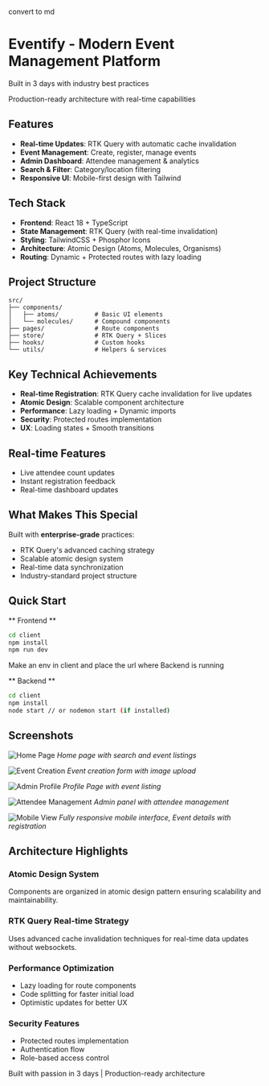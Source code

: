 convert to md

# Eventify - Modern Event Management Platform

Built in 3 days with industry best practices

Production-ready architecture with real-time capabilities

## Features

- **Real-time Updates**: RTK Query with automatic cache invalidation
- **Event Management**: Create, register, manage events
- **Admin Dashboard**: Attendee management & analytics
- **Search & Filter**: Category/location filtering
- **Responsive UI**: Mobile-first design with Tailwind

## Tech Stack

- **Frontend**: React 18 + TypeScript
- **State Management**: RTK Query (with real-time invalidation)
- **Styling**: TailwindCSS + Phosphor Icons
- **Architecture**: Atomic Design (Atoms, Molecules, Organisms)
- **Routing**: Dynamic + Protected routes with lazy loading

## Project Structure

```
src/
├── components/
│   ├── atoms/          # Basic UI elements
│   └── molecules/      # Compound components
├── pages/              # Route components
├── store/              # RTK Query + Slices
├── hooks/              # Custom hooks
└── utils/              # Helpers & services
```

## Key Technical Achievements

- **Real-time Registration**: RTK Query cache invalidation for live updates
- **Atomic Design**: Scalable component architecture
- **Performance**: Lazy loading + Dynamic imports
- **Security**: Protected routes implementation
- **UX**: Loading states + Smooth transitions

## Real-time Features

- Live attendee count updates
- Instant registration feedback
- Real-time dashboard updates

## What Makes This Special

Built with **enterprise-grade** practices:

- RTK Query's advanced caching strategy
- Scalable atomic design system
- Real-time data synchronization
- Industry-standard project structure

## Quick Start

** Frontend **

```bash
cd client
npm install
npm run dev
```

Make an env in client and place the url where Backend is running

** Backend **

```bash
cd client
npm install
node start // or nodemon start (if installed)
```

## Screenshots

![Home Page](screenshots/home.png)
_Home page with search and event listings_

![Event Creation](screenshots/create-event.png)
_Event creation form with image upload_

![Admin Profile](screenshots/admin-dashboard.png)
_Profile Page with event listing_

![Attendee Management](screenshots/attendeeManagement.png)
_Admin panel with attendee management_

![Mobile View](screenshots/mobile.png)
_Fully responsive mobile interface, Event details with registration_

## Architecture Highlights

### Atomic Design System

Components are organized in atomic design pattern ensuring scalability and maintainability.

### RTK Query Real-time Strategy

Uses advanced cache invalidation techniques for real-time data updates without websockets.

### Performance Optimization

- Lazy loading for route components
- Code splitting for faster initial load
- Optimistic updates for better UX

### Security Features

- Protected routes implementation
- Authentication flow
- Role-based access control

Built with passion in 3 days | Production-ready architecture
